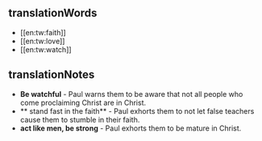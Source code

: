 ## translationWords

* [[en:tw:faith]]
* [[en:tw:love]]
* [[en:tw:watch]]

## translationNotes

* **Be watchful** - Paul warns them to be aware that not all people who come proclaiming Christ are in Christ.
* ** stand fast in the faith** - Paul exhorts them to not let false teachers cause them to stumble in their faith.
* **act like men, be strong** - Paul exhorts them to be mature in Christ.
